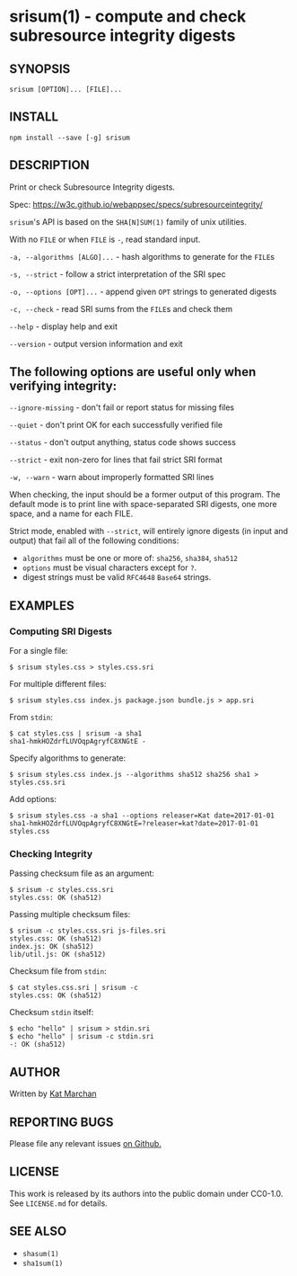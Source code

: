 # srisum(1) - compute and check subresource integrity digests

## SYNOPSIS

`srisum [OPTION]... [FILE]...`

## INSTALL

`npm install --save [-g] srisum`

## DESCRIPTION

Print or check Subresource Integrity digests.

Spec: https://w3c.github.io/webappsec/specs/subresourceintegrity/

`srisum`'s API is based on the `SHA[N]SUM(1)` family of unix utilities.

With no `FILE` or when `FILE` is `-`, read standard input.

`-a, --algorithms [ALGO]...` - hash algorithms to generate for the `FILE`s

`-s, --strict` - follow a strict interpretation of the SRI spec

`-o, --options [OPT]...` - append given `OPT` strings to generated digests

`-c, --check` - read SRI sums from the `FILE`s and check them

`--help` - display help and exit

`--version` - output version information and exit

## The following options are useful only when verifying integrity:

`--ignore-missing` - don't fail or report status for missing files

`--quiet` - don't print OK for each successfully verified file

`--status` - don't output anything, status code shows success

`--strict` - exit non-zero for lines that fail strict SRI format

`-w, --warn` - warn about improperly formatted SRI lines

When checking, the input should be a former output of this program. The default mode is to print line with space-separated SRI digests, one more space, and a name for each FILE.

Strict mode, enabled with `--strict`, will entirely ignore digests (in input and output) that fail all of the following conditions:

* `algorithms` must be one or more of: `sha256`, `sha384`, `sha512`
* `options` must be visual characters except for `?`.
* digest strings must be valid `RFC4648` `Base64` strings.

## EXAMPLES

### Computing SRI Digests

For a single file:
```
$ srisum styles.css > styles.css.sri
```

For multiple different files:
```
$ srisum styles.css index.js package.json bundle.js > app.sri
```

From `stdin`:
```
$ cat styles.css | srisum -a sha1
sha1-hmkHOZdrfLUVOqpAgryfC8XNGtE -
```

Specify algorithms to generate:
```
$ srisum styles.css index.js --algorithms sha512 sha256 sha1 > styles.css.sri
```

Add options:
```
$ srisum styles.css -a sha1 --options releaser=Kat date=2017-01-01
sha1-hmkHOZdrfLUVOqpAgryfC8XNGtE=?releaser=kat?date=2017-01-01 styles.css
```

### Checking Integrity

Passing checksum file as an argument:
```
$ srisum -c styles.css.sri
styles.css: OK (sha512)
```

Passing multiple checksum files:
```
$ srisum -c styles.css.sri js-files.sri
styles.css: OK (sha512)
index.js: OK (sha512)
lib/util.js: OK (sha512)
```

Checksum file from `stdin`:
```
$ cat styles.css.sri | srisum -c
styles.css: OK (sha512)
```

Checksum `stdin` itself:
```
$ echo "hello" | srisum > stdin.sri
$ echo "hello" | srisum -c stdin.sri
-: OK (sha512)
```

## AUTHOR

Written by [Kat Marchan](https://github.com/zkat)

## REPORTING BUGS

Please file any relevant issues [on Github.](https://github.com/zkat/srisum)

## LICENSE

This work is released by its authors into the public domain under CC0-1.0. See `LICENSE.md` for details.

## SEE ALSO

* `shasum(1)`
* `sha1sum(1)`
